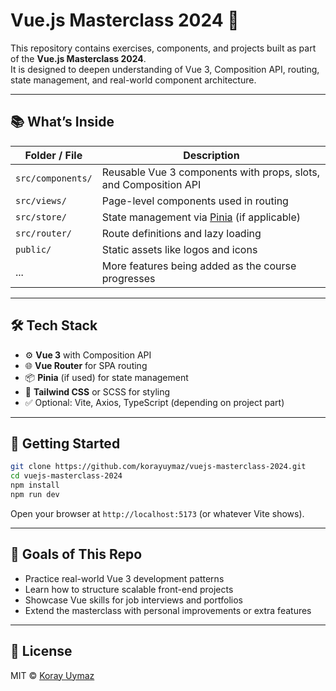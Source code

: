 # Vue.js Masterclass 2024 🧩

This repository contains exercises, components, and projects built as part of the **Vue.js Masterclass 2024**.  
It is designed to deepen understanding of Vue 3, Composition API, routing, state management, and real-world component architecture.

---

## 📚 What’s Inside

| Folder / File | Description |
|---------------|-------------|
| `src/components/` | Reusable Vue 3 components with props, slots, and Composition API |
| `src/views/` | Page-level components used in routing |
| `src/store/` | State management via [Pinia](https://pinia.vuejs.org/) (if applicable) |
| `src/router/` | Route definitions and lazy loading |
| `public/` | Static assets like logos and icons |
| ... | More features being added as the course progresses |

---

## 🛠️ Tech Stack

- ⚙️ **Vue 3** with Composition API  
- 🌐 **Vue Router** for SPA routing  
- 📦 **Pinia** (if used) for state management  
- 🎨 **Tailwind CSS** or SCSS for styling  
- ✅ Optional: Vite, Axios, TypeScript (depending on project part)

---

## 🚀 Getting Started

```bash
git clone https://github.com/korayuymaz/vuejs-masterclass-2024.git
cd vuejs-masterclass-2024
npm install
npm run dev
```

Open your browser at `http://localhost:5173` (or whatever Vite shows).

---

## 🎯 Goals of This Repo

- Practice real-world Vue 3 development patterns  
- Learn how to structure scalable front-end projects  
- Showcase Vue skills for job interviews and portfolios  
- Extend the masterclass with personal improvements or extra features

---

## 📄 License

MIT © [Koray Uymaz](https://github.com/korayuymaz)
